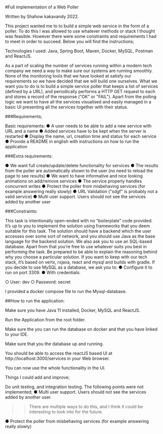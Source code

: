 #Full implementation of a Web Poller

Written by Shahow kakavandy 2022.

This project wanted me to to build a simple web service in the form of a poller. To do this I was allowed to use whatever methods or stack I thought was feasible. However there were some constraints and requirements I had to meet in order to succeed. Below you will find the instructions;

Technologies I used: Java, Spring Boot, Maven, Docker, MySQL, Postman and ReactJS.

As a part of scaling the number of services running within a modern tech company we need a way to make sure our systems are running smoothly. None of the monitoring tools that we have looked at satisfy our requirements so we have decided that we will build one ourselves. What we want you to do is to build a simple service poller that keeps a list of services (defined by a URL), and periodically performs a HTTP GET request to each and stores a record of the response ("OK" or "FAIL"). Apart from the polling logic we want to have all the services visualised and easily managed in a basic UI presenting all the services together with their status.

###Requirements;

Basic requirements: 
● A user needs to be able to add a new service with URL and a name 
● Added services have to be kept when the server is restarted
● Display the name, url, creation time and status for each service ● Provide a README in english with instructions on how to run the application

###Extra requirements:

● We want full create/update/delete functionality for services
● The results from the poller are automatically shown to the user (no need to reload the page to see results) 
● We want to have informative and nice looking animations on add/remove services 
● The service properly handles concurrent writes 
● Protect the poller from misbehaving services (for example answering really slowly) 
● URL Validation ("sdgf" is probably not a valid service) 
● Multi user support. Users should not see the services added by another user

###Constraints:

This task is intentionally open-ended with no “boilerplate” code provided. It’s up to you to implement the solution using frameworks that you deem suitable for this task. The solution should have a backend which the user accesses over some sort of network, and you should use Java as the base language for the backend solution. We also ask you to use an SQL-based database. Apart from that you’re free to use whatever suits you best in performing the task. Be prepared to be able to explain the reasoning behind why you choose a particular solution. If you want to keep with our tech stack, it’s based on vertx, rxjava, react and mysql and builds with gradle. If you decide to use MySQL as a database, we ask you to: ● Configure it to run on port 3309. ● With credentials:

○ User: dev ○ Password: secret

I provided a docker compose file to run the Mysql-database.

##How to run the application:

Make sure you have Java 11 installed, Docker, MySQL and ReactJS.

Run the Application from the root folder.

Make sure the you can run the database on docker and that you have linked to your IDE.

Make sure that you the database up and running.

You should be able to access the reactJS based UI at http://localhost:3000/services in your Web browser.

You can now use the whole functionality in the UI.

Things I could add and improve;

Do unit testing, and integration testing.
The following points were not implemented;
● Multi user support. Users should not see the services added by another user.

>>There are multiple ways to do this, and I think it could be interesting to look into for the future.

● Protect the poller from misbehaving services (for example answering really slowly)


